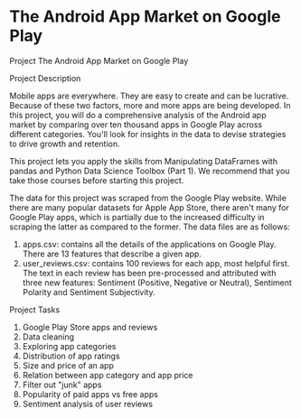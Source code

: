 # The Android App Market on Google Play
Project The Android App Market on Google Play

Project Description

Mobile apps are everywhere. They are easy to create and can be lucrative. Because of these two factors, more and more apps are being developed. In this project, you will do a comprehensive analysis of the Android app market by comparing over ten thousand apps in Google Play across different categories. You'll look for insights in the data to devise strategies to drive growth and retention.

This project lets you apply the skills from Manipulating DataFrames with pandas and Python Data Science Toolbox (Part 1). We recommend that you take those courses before starting this project.

The data for this project was scraped from the Google Play website. While there are many popular datasets for Apple App Store, there aren't many for Google Play apps, which is partially due to the increased difficulty in scraping the latter as compared to the former. The data files are as follows:

1. apps.csv: contains all the details of the applications on Google Play. There are 13 features that describe a given app.
2. user_reviews.csv: contains 100 reviews for each app, most helpful first. The text in each review has been pre-processed and attributed with three new features: Sentiment (Positive, Negative or Neutral), Sentiment Polarity and Sentiment Subjectivity.

Project Tasks
1. Google Play Store apps and reviews
2. Data cleaning
3. Exploring app categories
4. Distribution of app ratings
5. Size and price of an app
6. Relation between app category and app price
7. Filter out "junk" apps
8. Popularity of paid apps vs free apps
9. Sentiment analysis of user reviews
